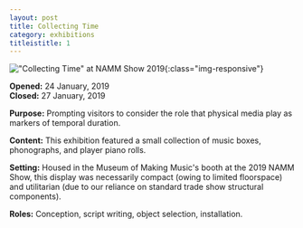 ```yaml
---
layout: post
title: Collecting Time
category: exhibitions
titleistitle: 1
---
```

!["Collecting Time" at NAMM Show 2019](/assets/images/exhibitions/collecting-time/ex_setting_1.jpg){:class="img-responsive"}

**Opened:** 24 January, 2019
<br>
**Closed:** 27 January, 2019

**Purpose:** Prompting visitors to consider the role that physical media play as markers of temporal duration.

<!--more-->

**Content:** This exhibition featured a small collection of music boxes, phonographs, and player piano rolls.

**Setting:** Housed in the Museum of Making Music's booth at the 2019 NAMM Show, this display was necessarily compact (owing to limited floorspace) and utilitarian (due to our reliance on standard trade show structural components).

**Roles:** Conception, script writing, object selection, installation.